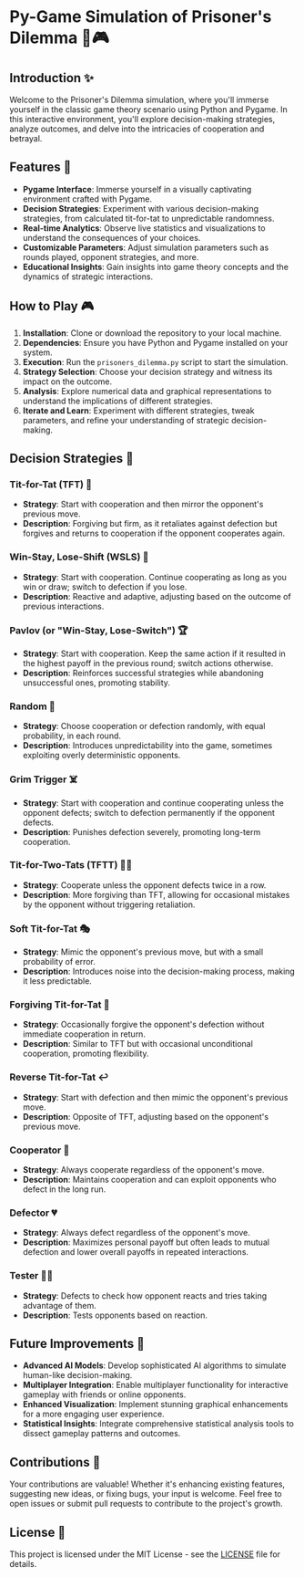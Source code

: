 # Py-Game Simulation of Prisoner's Dilemma 🐍🎮

## Introduction ✨
Welcome to the Prisoner's Dilemma simulation, where you'll immerse yourself in the classic game theory scenario using Python and Pygame. In this interactive environment, you'll explore decision-making strategies, analyze outcomes, and delve into the intricacies of cooperation and betrayal.

## Features 🚀
- **Pygame Interface**: Immerse yourself in a visually captivating environment crafted with Pygame.
- **Decision Strategies**: Experiment with various decision-making strategies, from calculated tit-for-tat to unpredictable randomness.
- **Real-time Analytics**: Observe live statistics and visualizations to understand the consequences of your choices.
- **Customizable Parameters**: Adjust simulation parameters such as rounds played, opponent strategies, and more.
- **Educational Insights**: Gain insights into game theory concepts and the dynamics of strategic interactions.

## How to Play 🎮
1. **Installation**: Clone or download the repository to your local machine.
2. **Dependencies**: Ensure you have Python and Pygame installed on your system.
3. **Execution**: Run the `prisoners_dilemma.py` script to start the simulation.
4. **Strategy Selection**: Choose your decision strategy and witness its impact on the outcome.
5. **Analysis**: Explore numerical data and graphical representations to understand the implications of different strategies.
6. **Iterate and Learn**: Experiment with different strategies, tweak parameters, and refine your understanding of strategic decision-making.

## Decision Strategies 🤔

### Tit-for-Tat (TFT) 🔁
- **Strategy**: Start with cooperation and then mirror the opponent's previous move.
- **Description**: Forgiving but firm, as it retaliates against defection but forgives and returns to cooperation if the opponent cooperates again.

### Win-Stay, Lose-Shift (WSLS) 🔄
- **Strategy**: Start with cooperation. Continue cooperating as long as you win or draw; switch to defection if you lose.
- **Description**: Reactive and adaptive, adjusting based on the outcome of previous interactions.

### Pavlov (or "Win-Stay, Lose-Switch") 🏆
- **Strategy**: Start with cooperation. Keep the same action if it resulted in the highest payoff in the previous round; switch actions otherwise.
- **Description**: Reinforces successful strategies while abandoning unsuccessful ones, promoting stability.

### Random 🎲
- **Strategy**: Choose cooperation or defection randomly, with equal probability, in each round.
- **Description**: Introduces unpredictability into the game, sometimes exploiting overly deterministic opponents.

### Grim Trigger ☠️
- **Strategy**: Start with cooperation and continue cooperating unless the opponent defects; switch to defection permanently if the opponent defects.
- **Description**: Punishes defection severely, promoting long-term cooperation.

### Tit-for-Two-Tats (TFTT) 🔁🔁
- **Strategy**: Cooperate unless the opponent defects twice in a row.
- **Description**: More forgiving than TFT, allowing for occasional mistakes by the opponent without triggering retaliation.

### Soft Tit-for-Tat 🎭
- **Strategy**: Mimic the opponent's previous move, but with a small probability of error.
- **Description**: Introduces noise into the decision-making process, making it less predictable.

### Forgiving Tit-for-Tat 💖
- **Strategy**: Occasionally forgive the opponent's defection without immediate cooperation in return.
- **Description**: Similar to TFT but with occasional unconditional cooperation, promoting flexibility.

### Reverse Tit-for-Tat ↩️
- **Strategy**: Start with defection and then mimic the opponent's previous move.
- **Description**: Opposite of TFT, adjusting based on the opponent's previous move.

### Cooperator 🤝
- **Strategy**: Always cooperate regardless of the opponent's move.
- **Description**: Maintains cooperation and can exploit opponents who defect in the long run.

### Defector 💔
- **Strategy**: Always defect regardless of the opponent's move.
- **Description**: Maximizes personal payoff but often leads to mutual defection and lower overall payoffs in repeated interactions.

### Tester 🕵️‍♂️
- **Strategy**: Defects to check how opponent reacts and tries taking advantage of them.
- **Description**: Tests opponents based on reaction.

## Future Improvements 🌟
- **Advanced AI Models**: Develop sophisticated AI algorithms to simulate human-like decision-making.
- **Multiplayer Integration**: Enable multiplayer functionality for interactive gameplay with friends or online opponents.
- **Enhanced Visualization**: Implement stunning graphical enhancements for a more engaging user experience.
- **Statistical Insights**: Integrate comprehensive statistical analysis tools to dissect gameplay patterns and outcomes.

## Contributions 🙌
Your contributions are valuable! Whether it's enhancing existing features, suggesting new ideas, or fixing bugs, your input is welcome. Feel free to open issues or submit pull requests to contribute to the project's growth.

## License 📝
This project is licensed under the MIT License - see the [LICENSE](LICENSE) file for details.
